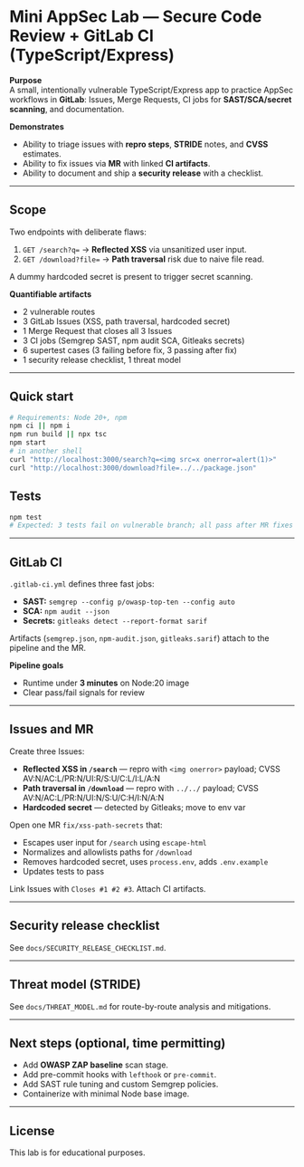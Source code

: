 
# Mini AppSec Lab — Secure Code Review + GitLab CI (TypeScript/Express)

**Purpose**  
A small, intentionally vulnerable TypeScript/Express app to practice AppSec workflows in **GitLab**: Issues, Merge Requests, CI jobs for **SAST/SCA/secret scanning**, and documentation. 

**Demonstrates**  
- Ability to triage issues with **repro steps**, **STRIDE** notes, and **CVSS** estimates.  
- Ability to fix issues via **MR** with linked **CI artifacts**.  
- Ability to document and ship a **security release** with a checklist.

---

## Scope

Two endpoints with deliberate flaws:
1. `GET /search?q=` → **Reflected XSS** via unsanitized user input.  
2. `GET /download?file=` → **Path traversal** risk due to naive file read.

A dummy hardcoded secret is present to trigger secret scanning.

**Quantifiable artifacts**  
- 2 vulnerable routes  
- 3 GitLab Issues (XSS, path traversal, hardcoded secret)  
- 1 Merge Request that closes all 3 Issues  
- 3 CI jobs (Semgrep SAST, npm audit SCA, Gitleaks secrets)  
- 6 supertest cases (3 failing before fix, 3 passing after fix)  
- 1 security release checklist, 1 threat model

---

## Quick start

```bash
# Requirements: Node 20+, npm
npm ci || npm i
npm run build || npx tsc
npm start
# in another shell
curl "http://localhost:3000/search?q=<img src=x onerror=alert(1)>"
curl "http://localhost:3000/download?file=../../package.json"
```

## Tests

```bash
npm test
# Expected: 3 tests fail on vulnerable branch; all pass after MR fixes
```

---

## GitLab CI

`.gitlab-ci.yml` defines three fast jobs:
- **SAST:** `semgrep --config p/owasp-top-ten --config auto`  
- **SCA:** `npm audit --json`  
- **Secrets:** `gitleaks detect --report-format sarif`

Artifacts (`semgrep.json`, `npm-audit.json`, `gitleaks.sarif`) attach to the pipeline and the MR.

**Pipeline goals**  
- Runtime under **3 minutes** on Node:20 image  
- Clear pass/fail signals for review

---

## Issues and MR

Create three Issues:  
- **Reflected XSS in `/search`** — repro with `<img onerror>` payload; CVSS AV:N/AC:L/PR:N/UI:R/S:U/C:L/I:L/A:N  
- **Path traversal in `/download`** — repro with `../../` payload; CVSS AV:N/AC:L/PR:N/UI:N/S:U/C:H/I:N/A:N  
- **Hardcoded secret** — detected by Gitleaks; move to env var

Open one MR `fix/xss-path-secrets` that:
- Escapes user input for `/search` using `escape-html`
- Normalizes and allowlists paths for `/download`
- Removes hardcoded secret, uses `process.env`, adds `.env.example`
- Updates tests to pass

Link Issues with `Closes #1 #2 #3`. Attach CI artifacts.

---

## Security release checklist

See `docs/SECURITY_RELEASE_CHECKLIST.md`.

---

## Threat model (STRIDE)

See `docs/THREAT_MODEL.md` for route-by-route analysis and mitigations.

---

## Next steps (optional, time permitting)
- Add **OWASP ZAP baseline** scan stage.  
- Add pre-commit hooks with `lefthook` or `pre-commit`.  
- Add SAST rule tuning and custom Semgrep policies.  
- Containerize with minimal Node base image.

---

## License
This lab is for educational purposes.

